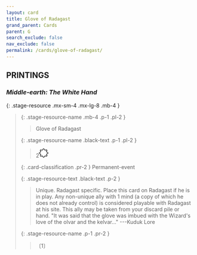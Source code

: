 ```yaml
---
layout: card
title: Glove of Radagast
grand_parent: Cards
parent: G
search_exclude: false
nav_exclude: false
permalink: /cards/glove-of-radagast/
---
```


## PRINTINGS


### _Middle-earth: The White Hand_

{: .stage-resource .mx-sm-4 .mx-lg-8 .mb-4 }
> {: .stage-resource-name .mb-4 .p-1 .pl-2 }
> > <div class="card-mp"></div>
> > <div class="card-name">Glove of Radagast</div>
>
> {: .stage-resource-name .black-text .p-1 .pl-2 }
> > 2![](/assets/images/stage-point.svg)
>
> {: .card-classification .pr-2 }
> Permanent-event
>
> {: .stage-resource-text .black-text .p-2 }
> > Unique. Radagast specific. Place this card on Radagast if he is in play. Any non-unique ally with 1 mind (a copy of which he does not already control) is considered playable with Radagast at his site. This ally may be taken from your discard pile or hand.  "It was said that the glove was imbued with the Wizard's love of the olvar and the kelvar..." ---Kuduk Lore 
> 
> {: .stage-resource-name .p-1 .pr-2 }
> > <div class="card-shield"></div>
> > <div class="card-corruption">〔1〕</div>
